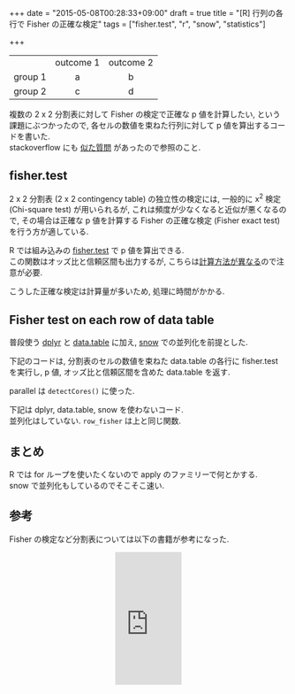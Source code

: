 +++
date = "2015-05-08T00:28:33+09:00"
draft = true
title = "[R] 行列の各行で Fisher の正確な検定"
tags = ["fisher.test", "r", "snow", "statistics"]

+++

<style>#ct td { text-align: center; }</style>
<table id="ct" align="center">
  <tbody>
    <tr>
      <td></td>
      <td>outcome 1</td>
      <td>outcome 2</td>
    </tr>
    <tr>
      <td>group 1</td>
      <td>a</td>
      <td>b</td>
    </tr>
    <tr>
      <td>group 2</td>
      <td>c</td>
      <td>d</td>
    </tr>
  </tbody>
</table>

複数の 2 x 2 分割表に対して Fisher の検定で正確な p 値を計算したい, という課題にぶつかったので, 各セルの数値を束ねた行列に対して p 値を算出するコードを書いた.  
stackoverflow にも [似た質問](http://stackoverflow.com/questions/14983579/running-a-fisher-test-on-each-row-of-a-data-frame-in-r) があったので参照のこと.

fisher.test
-----------

2 x 2 分割表 (2 x 2 contingency table) の独立性の検定には, 一般的に x<sup>2</sup> 検定 (Chi-square test) が用いられるが, これは頻度が少なくなると近似が悪くなるので, その場合は正確な p 値を計算する Fisher の正確な検定 (Fisher exact test) を行う方が適している.

R では組み込みの [fisher.test](http://www.inside-r.org/r-doc/stats/fisher.test) で p 値を算出できる.  
この関数はオッズ比と信頼区間も出力するが, こちらは[計算方法が異なる](http://oku.edu.mie-u.ac.jp/~okumura/stat/fishertest.html)ので注意が必要.

こうした正確な検定は計算量が多いため, 処理に時間がかかる.

Fisher test on each row of data table
-------------------------------------

普段使う [dplyr](https://github.com/hadley/dplyr) と [data.table](https://github.com/Rdatatable/data.table) に加え, [snow](http://cran.r-project.org/web/packages/snow/) での並列化を前提とした.

下記のコードは, 分割表のセルの数値を束ねた data.table の各行に fisher.test を実行し, p 値, オッズ比と信頼区間を含めた data.table を返す.

<script src="https://gist.github.com/dceoy/4d75564e5f44702ee3bc.js?file=row_fisher_dt.R"></script>

parallel は `detectCores()` に使った.

下記は dplyr, data.table, snow を使わないコード.  
並列化はしていない. `row_fisher` は上と同じ関数.

<script src="https://gist.github.com/dceoy/4d75564e5f44702ee3bc.js?file=row_fisher_df.R"></script>

まとめ
------

R では for ループを使いたくないので apply のファミリーで何とかする.  
snow で並列化もしているのでそこそこ速い.

参考
----

Fisher の検定など分割表については以下の書籍が参考になった.

<div style="text-align: center;">
  <iframe src="http://rcm-fe.amazon-adsystem.com/e/cm?lt1=_blank&bc1=000000&IS2=1&bg1=FFFFFF&fc1=000000&lc1=0000FF&t=dceoy-22&o=9&p=8&l=as4&m=amazon&f=ifr&ref=ss_til&asins=4254125461" style="width:120px;height:240px;" scrolling="no" marginwidth="0" marginheight="0" frameborder="0"></iframe>
</div>
<br>


<script>
  amzn_assoc_default_search_key = "the art of r programming";
</script>
